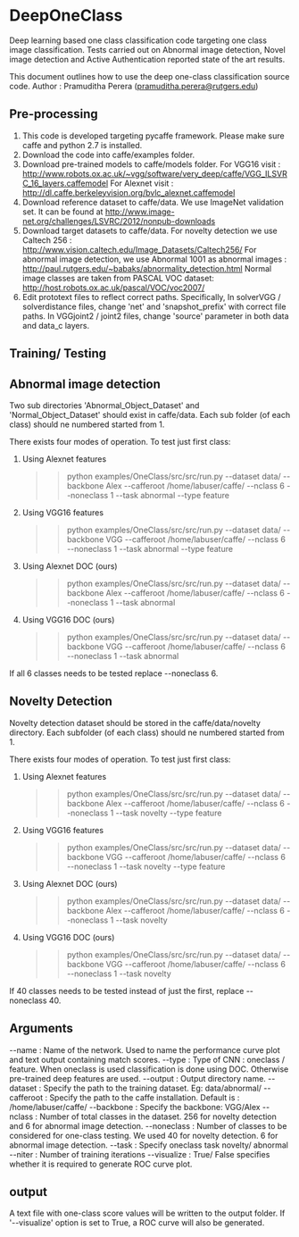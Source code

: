 # DeepOneClass
Deep learning based one class classification code targeting one class image classification. Tests carried out on Abnormal image detection, Novel image detection and Active Authentication reported state of the art results.

This document outlines how to use the deep one-class classification source code.
Author : Pramuditha Perera (pramuditha.perera@rutgers.edu)


Pre-processing
--------------
1. This code is developed targeting pycaffe framework. Please make sure caffe and python 2.7 is installed.
2. Download the code into caffe/examples folder.
3. Download pre-trained models to caffe/models folder.
	For VGG16 visit : http://www.robots.ox.ac.uk/~vgg/software/very_deep/caffe/VGG_ILSVRC_16_layers.caffemodel
	For Alexnet visit : http://dl.caffe.berkeleyvision.org/bvlc_alexnet.caffemodel
4. Download reference dataset to caffe/data. We use ImageNet validation set. It can be found at http://www.image-net.org/challenges/LSVRC/2012/nonpub-downloads
5. Download target datasets to caffe/data. For novelty detection we use Caltech 256 : http://www.vision.caltech.edu/Image_Datasets/Caltech256/
   For abnormal image detection, we use Abnormal 1001 as abnormal images : http://paul.rutgers.edu/~babaks/abnormality_detection.html
   Normal image classes are taken from PASCAL VOC dataset: http://host.robots.ox.ac.uk/pascal/VOC/voc2007/
6. Edit prototext files to reflect correct paths. Specifically, 
   In solverVGG / solverdistance files, change 'net' and 'snapshot_prefix' with correct file paths.
   In VGGjoint2 / joint2 files, change 'source'  parameter in both data and data_c layers.


Training/ Testing
-----------------


Abnormal image detection
------------------------
Two sub directories 'Abnormal_Object_Dataset' and 'Normal_Object_Dataset'
should exist in caffe/data. Each sub folder (of each class) should ne numbered started from 1.

There exists four modes of operation. To test just first class:

1. Using Alexnet features
    >>python  examples/OneClass/src/src/run.py --dataset data/ --backbone Alex --cafferoot /home/labuser/caffe/ --nclass 6 --noneclass 1 --task abnormal --type feature

2. Using VGG16 features
    >>python  examples/OneClass/src/src/run.py --dataset data/ --backbone VGG --cafferoot /home/labuser/caffe/ --nclass 6 --noneclass 1 --task abnormal --type feature
3. Using Alexnet DOC (ours)
    >>python  examples/OneClass/src/src/run.py --dataset data/ --backbone Alex --cafferoot /home/labuser/caffe/ --nclass 6 --noneclass 1 --task abnormal

4. Using VGG16 DOC (ours)
    >>python  examples/OneClass/src/src/run.py --dataset data/ --backbone VGG --cafferoot /home/labuser/caffe/ --nclass 6 --noneclass 1 --task abnormal

If all 6 classes needs to be tested replace --noneclass 6.



Novelty Detection
----------------- 

Novelty detection dataset should be stored in the  caffe/data/novelty directory. Each subfolder (of each class) should ne numbered started from 1.

There exists four modes of operation. To test just first class:

1. Using Alexnet features
    >>python  examples/OneClass/src/src/run.py --dataset data/ --backbone Alex --cafferoot /home/labuser/caffe/ --nclass 6 --noneclass 1 --task novelty --type feature 

2. Using VGG16 features
    >>python  examples/OneClass/src/src/run.py --dataset data/ --backbone VGG --cafferoot /home/labuser/caffe/ --nclass 6 --noneclass 1 --task novelty --type feature
3. Using Alexnet DOC (ours)
    >>python  examples/OneClass/src/src/run.py --dataset data/ --backbone Alex --cafferoot /home/labuser/caffe/ --nclass 6 --noneclass 1 --task novelty

4. Using VGG16 DOC (ours)
    >>python  examples/OneClass/src/src/run.py --dataset data/ --backbone VGG --cafferoot /home/labuser/caffe/ --nclass 6 --noneclass 1 --task novelty

If 40 classes needs to be tested instead of just the first, replace --noneclass 40.


Arguments
----------
--name : Name of the network. Used to name the performance curve plot and text output containing match scores.
--type : Type of CNN : oneclass / feature. When oneclass is used classification is done using DOC. Otherwise pre-trained deep features are used.
--output : Output directory name.
--dataset : Specify the path to the training dataset. Eg: data/abnormal/
--cafferoot : Specify the path to the caffe installation. Default is : /home/labuser/caffe/
--backbone : Specify the backbone: VGG/Alex
--nclass : Number of total classes in the dataset. 256 for novelty detection and 6 for abnormal image detection.
--noneclass : Number of classes to be considered for one-class testing. We used 40 for novelty detection. 6 for abnormal image detection. 
--task : Specify oneclass task novelty/ abnormal
--niter : Number of training iterations
--visualize : True/ False specifies whether it is required to generate ROC curve plot.


output
------
A text file with one-class score values will be written to the output folder. If '--visualize' option is set to True, a ROC
curve will also be generated.
